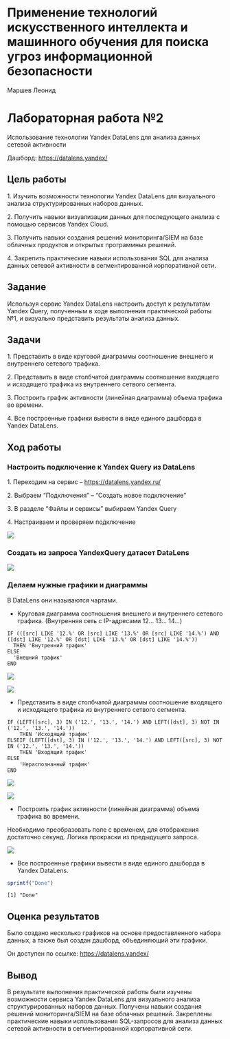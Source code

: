 Применение технологий искусственного интеллекта и машинного обучения для
поиска угроз информационной безопасности
================
Маршев Леонид

# Лабораторная работа №2

Использование технологии Yandex DataLens для анализа данных сетевой
активности

Дашборд: https://datalens.yandex/

## Цель работы

1\. Изучить возможности технологии Yandex DataLens для визуального
анализа структурированных наборов данных.

2\. Получить навыки визуализации данных для последующего анализа с
помощью сервисов Yandex Cloud.

3\. Получить навыки создания решений мониторинга/SIEM на базе облачных
продуктов и открытых программных решений.

4\. Закрепить практические навыки использования SQL для анализа данных
сетевой активности в сегментированной корпоративной сети.

## Задание

Используя сервис Yandex DataLens настроить доступ к результатам Yandex
Query, полученным в ходе выполнения практической работы №1, и визуально
представить результаты анализа данных.

## Задачи

1\. Представить в виде круговой диаграммы соотношение внешнего и
внутреннего сетевого трафика.

2\. Представить в виде столбчатой диаграммы соотношение входящего и
исходящего трафика из внутреннего сетвого сегмента.

3\. Построить график активности (линейная диаграмма) объема трафика во
времени.

4\. Все построенные графики вывести в виде единого дашборда в Yandex
DataLens.

## Ход работы

### Настроить подключение к Yandex Query из DataLens

1\. Переходим на сервис – https://datalens.yandex.ru/

2\. Выбраем “Подключения” – “Создать новое подключение”

3\. В разделе “Файлы и сервисы” выбираем Yandex Query

4\. Настраиваем и проверяем подключение

![](img/1.png)

### Создать из запроса YandexQuery датасет DataLens

![](img/2.png)

### Делаем нужные графики и диаграммы

В DataLens они называются чартами.

-   Круговая диаграмма соотношения внешнего и внутреннего сетевого
    трафика. (Внутренняя сеть с IP-адресами 12… 13… 14…)

<!-- -->

    IF (([src] LIKE '12.%' OR [src] LIKE '13.%' OR [src] LIKE '14.%') AND ([dst] LIKE '12.%' OR [dst] LIKE '13.%' OR [dst] LIKE '14.%'))
      THEN 'Внутренний трафик'
    ELSE
      'Внешний трафик'
    END

![](img/3.png)

![](img/4.png)

-   Представить в виде столбчатой диаграммы соотношение входящего и
    исходящего трафика из внутреннего сетвого сегмента.

<!-- -->

    IF (LEFT([src], 3) IN ('12.', '13.', '14.') AND LEFT([dst], 3) NOT IN ('12.', '13.', '14.'))
        THEN 'Исходящий трафик'
    ELSEIF (LEFT([dst], 3) IN ('12.', '13.', '14.') AND LEFT([src], 3) NOT IN ('12.', '13.', '14.'))
        THEN 'Входящий трафик'
    ELSE
        'Нераспознанный трафик'
    END

![](img/5.png)

![](img/6.png)

-   Построить график активности (линейная диаграмма) объема трафика во
    времени.

Необходимо преобразовать поле с временем, для отображения достаточно
секунд. Логика прокраски из предыдущего запроса.

![](img/7.png)

-   Все построенные графики вывести в виде единого дашборда в Yandex
    DataLens.

``` r
sprintf("Done")
```

    [1] "Done"

## Оценка результатов

Было создано несколько графиков на основе предоставленного набора
данных, а также был создан дашборд, объединяющий эти графики.

Он доступен по ссылке: https://datalens.yandex/

## Вывод

В результате выполнения практической работы были изучены возможности
сервиса Yandex DataLens для визуального анализа структурированных
наборов данных. Получены навыки создания решений мониторинга/SIEM на
базе облачных решений. Закреплены практические навыки использования
SQL-запросов для анализа данных сетевой активности в сегментированной
корпоративной сети.
